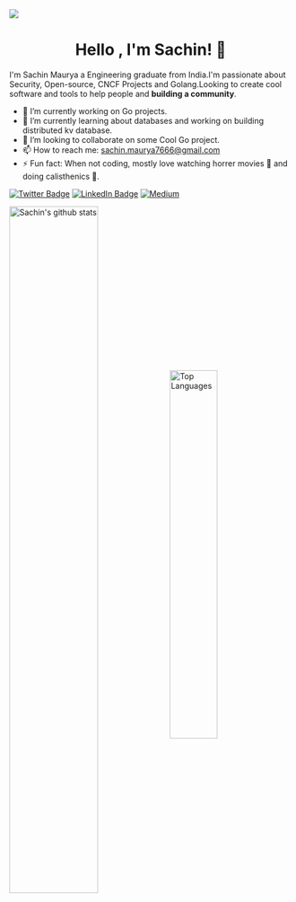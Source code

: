 <img align="center" src="https://i.imgur.com/4ASafy0.png">

<h1 align="center">Hello , I'm Sachin! <span class="wave">👋</span></h1>

I'm Sachin Maurya a Engineering graduate from India.I'm passionate about Security, Open-source, CNCF Projects and Golang.Looking to create cool software and tools to help people and **building a community**.

<!--
**slayer321/slayer321** is a ✨ _special_ ✨ repository because its `README.md` (this file) appears on your GitHub profile.

Here are some ideas to get you started:
-->

- 🔭 I’m currently working on Go projects.
- 🌱 I’m currently learning about databases and working on building distributed kv database.
- 👯 I’m looking to collaborate on some Cool Go project.
- 📫 How to reach me: sachin.maurya7666@gmail.com
- ⚡ Fun fact: When not coding, mostly love watching horrer movies 👻 and doing calisthenics 💪. 

[![Twitter Badge](https://img.shields.io/badge/Twitter-Profile-informational?style=flat&logo=twitter&logoColor=white&color=1CA2F1)](https://twitter.com/0x_mantis)
[![LinkedIn Badge](https://img.shields.io/badge/LinkedIn-Profile-informational?style=flat&logo=linkedin&logoColor=white&color=0D76A8)](https://www.linkedin.com/in/sach1nmaurya/)
<a href="https://sach1n.medium.com/" target="_blank"><img alt="Medium" src="https://img.shields.io/badge/medium-%2312100E.svg?&style=for-the-badge&logo=medium&logoColor=white" /></a>

<a href="https://github.com/slayer321?tab=repositories"><img align="center" width="56%" src="https://github-readme-stats.vercel.app/api?username=slayer321&show_icons=true&count_private=true&include_all_commits=true&line_height=21&cache_seconds=1800&hide=stars&theme=radical" alt="Sachin's github stats" /></a>
<a href="https://github.com/slayer321?tab=repositories"><img align="center" width="41%" src="https://github-readme-stats.vercel.app/api/top-langs/?username=slayer321&layout=compact&langs_count=6&theme=radical" alt="Top Languages"/></a>
